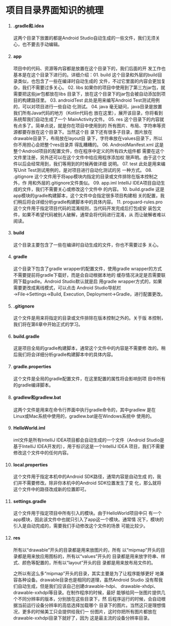 # 项目目录界面知识的梳理

1. #### .gradle和.idea 

   这两个目录下放置的都是Android Studio自动生成的一些文件，我们无须关心，也不要去手动编辑。

2. #### app 

   项目中的代码、资源等内容都是放置在这个目录下的，我们后面的开 发工作也基本是在这个目录下进行的。详细介绍：01. build 这个目录和外层的build目录类似，也包含了一些在编译时自动生成的 文件，不过它里面的内容会更加复杂，我们不需要过多关心。 02. libs 如果你的项目中使用到了第三方jar包，就需要把这些jar包都放在libs 目录下，放在这个目录下的jar包会被自动添加到项目的构建路径里。 03. androidTest 此处是用来编写Android Test测试用例的，可以对项目进行一些自动 化测试。 04. java 毫无疑问，java目录是放置我们所有Java代码的地方（Kotlin代码也 放在这里），展开该目录，你将看到系统帮我们自动生成了一个 MainActivity文件。 05. res 这个目录下的内容就有点多了。简单点说，就是你在项目中使用到的 所有图片、布局、字符串等资源都要存放在这个目录下。当然这个目 录下还有很多子目录，图片放在drawable目录下，布局放在layout目 录下，字符串放在values目录下，所以你不用担心会把整个res目录弄 得乱糟糟的。 06. AndroidManifest.xml 这是整个Android项目的配置文件，你在程序中定义的所有四大组件都 需要在这个文件里注册，另外还可以在这个文件中给应用程序添加权 限声明。由于这个文件以后会经常用到，我们等用到的时候再做详细 说明。 07. test 此处是用来编写Unit Test测试用例的，是对项目进行自动化测试的另 一种方式。 08. .gitignore 这个文件用于将app模块内指定的目录或文件排除在版本控制之外，作 用和外层的.gitignore文件类似。 09. app.iml IntelliJ IDEA项目自动生成的文件，我们不需要关心或修改这个文件中 的内容。 10. build.gradle 这是app模块的gradle构建脚本，这个文件中会指定很多项目构建相 关的配置，我们稍后将会详细分析gradle构建脚本中的具体内容。 11. proguard-rules.pro 这个文件用于指定项目代码的混淆规则，当代码开发完成后打包成安 装包文件，如果不希望代码被别人破解，通常会将代码进行混淆，从 而让破解者难以阅读。

3. #### build 

   这个目录主要包含了一些在编译时自动生成的文件，你也不需要过多 关心。 

4. #### gradle

   这个目录下包含了gradle wrapper的配置文件，使用gradle wrapper的方式不需要提前将gradle下载好，而是会自动根据本地的 缓存情况决定是否需要联网下载gradle。Android Studio默认就是启 用gradle wrapper方式的，如果需要更改成离线模式，可以点击 Android Studio导航栏→File→Settings→Build, Execution, Deployment→Gradle，进行配置更改。 

5. #### .gitignore

    这个文件是用来将指定的目录或文件排除在版本控制之外的。关于版 本控制，我们将在第6章中开始正式的学习。 

6. ####  build.gradle

    这是项目全局的gradle构建脚本，通常这个文件中的内容是不需要修 改的。稍后我们将会详细分析gradle构建脚本中的具体内容。 

7. #### gradle.properties 

   这个文件是全局的gradle配置文件，在这里配置的属性将会影响到项 目中所有的gradle编译脚本。 

8. #### gradlew和gradlew.bat

    这两个文件是用来在命令行界面中执行gradle命令的，其中gradlew 是在Linux或Mac系统中使用的，gradlew.bat是在Windows系统中 使用的。 

9. ####  HelloWorld.iml 

   iml文件是所有IntelliJ IDEA项目都会自动生成的一个文件（Android Studio是基于IntelliJ IDEA开发的），用于标识这是一个IntelliJ IDEA 项目，我们不需要修改这个文件中的任何内容。 

10. #### local.properties

     这个文件用于指定本机中的Android SDK路径，通常内容是自动生成 的，我们并不需要修改。除非你本机中的Android SDK位置发生了变 化，那么就将这个文件中的路径改成新的位置即可。 

11. ####  settings.gradle 

    这个文件用于指定项目中所有引入的模块。由于HelloWorld项目中只 有一个app模块，因此该文件中也就只引入了app这一个模块。通常情 况下，模块的引入是自动完成的，需要我们手动修改这个文件的场景 可能比较少。
    
12. #### res

     所有以“drawable”开头的目录都是用来放图片的，所有 以“mipmap”开头的目录都是用来放应用图标的，所有以“values”开头的 目录都是用来放字符串、样式、颜色等配置的，所有以“layout”开头的目 录都是用来放布局文件的。

     之所以有这么多“mipmap”开头的目录，其实主要是为了让程序能够更好 地兼容各种设备。drawable目录也是相同的道理，虽然Android Studio 没有帮我们自动生成，但是我们应该自己创建drawable-hdpi、 drawable-xhdpi、drawable-xxhdpi等目录。在制作程序的时候，最好 能够给同一张图片提供几个不同分辨率的版本，分别放在这些目录下，然 后程序运行的时候，会自动根据当前运行设备分辨率的高低选择加载哪个 目录下的图片。当然这只是理想情况，更多的时候美工只会提供给我们一 份图片，这时你把所有图片都放在drawable-xxhdpi目录下就好了，因为 这是最主流的设备分辨率目录。

     
